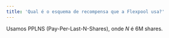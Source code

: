 ```yaml
---
title: 'Qual é o esquema de recompensa que a Flexpool usa?'
---
```


Usamos PPLNS (Pay-Per-Last-N-Shares), onde _N_ é 6M shares.

